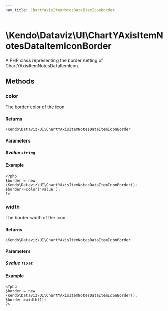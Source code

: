 ```yaml
---
nav_title: ChartYAxisItemNotesDataItemIconBorder
---
```


# \Kendo\Dataviz\UI\ChartYAxisItemNotesDataItemIconBorder

A PHP class representing the border setting of ChartYAxisItemNotesDataItemIcon.


## Methods

### color
The border color of the icon.

#### Returns
`\Kendo\Dataviz\UI\ChartYAxisItemNotesDataItemIconBorder`

#### Parameters

##### $value `string`



#### Example 
    <?php
    $border = new \Kendo\Dataviz\UI\ChartYAxisItemNotesDataItemIconBorder();
    $border->color('value');
    ?>

### width
The border width of the icon.

#### Returns
`\Kendo\Dataviz\UI\ChartYAxisItemNotesDataItemIconBorder`

#### Parameters

##### $value `float`



#### Example 
    <?php
    $border = new \Kendo\Dataviz\UI\ChartYAxisItemNotesDataItemIconBorder();
    $border->width(1);
    ?>

